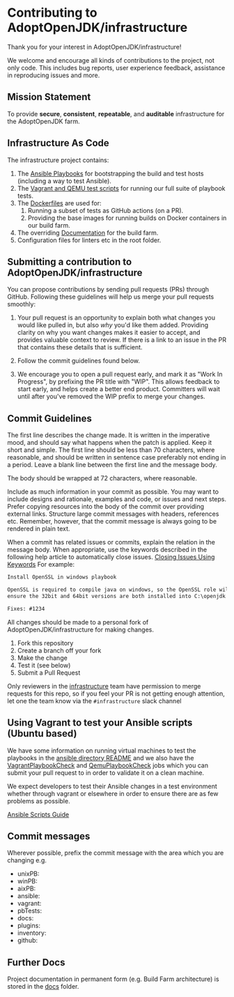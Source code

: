 # Contributing to AdoptOpenJDK/infrastructure

Thank you for your interest in AdoptOpenJDK/infrastructure!

We welcome and encourage all kinds of contributions to the project, not only
code. This includes bug reports, user experience feedback, assistance in
reproducing issues and more.

## Mission Statement

To provide **secure**, **consistent**, **repeatable**, and **auditable**
infrastructure for the AdoptOpenJDK farm.

## Infrastructure As Code

The infrastructure project contains:

1. The [Ansible Playbooks](ansible/playbooks) for bootstrapping the build and test hosts (including a way to test Ansible).
1. The [Vagrant and QEMU test scripts](ansible/pbTestScripts) for running our full suite of playbook tests.
1. The [Dockerfiles](ansible/) are used for:
   1. Running a subset of tests as GitHub actions (on a PR).
   1. Providing the base images for running builds on Docker containers in our build farm.
1. The overriding [Documentation](docs) for the build farm.
1. Configuration files for linters etc in the root folder.

## Submitting a contribution to AdoptOpenJDK/infrastructure

You can propose contributions by sending pull requests (PRs) through GitHub.
Following these guidelines will help us merge your pull requests smoothly:

1. Your pull request is an opportunity to explain both what changes you would like
   pulled in, but also _why_ you'd like them added. Providing clarity on why
   you want changes makes it easier to accept, and provides valuable context to
   review.  If there is a link to an issue in the PR that contains these details
   that is sufficient.

2. Follow the commit guidelines found below.

3. We encourage you to open a pull request early, and mark it as "Work In
   Progress", by prefixing the PR title with "WIP". This allows feedback to
   start early, and helps create a better end product. Committers will wait
   until after you've removed the WIP prefix to merge your changes.

## Commit Guidelines

The first line describes the change made. It is written in the imperative mood,
and should say what happens when the patch is applied. Keep it short and
simple. The first line should be less than 70 characters, where reasonable,
and should be written in sentence case preferably not ending in a period.
Leave a blank line between the first line and the message body.

The body should be wrapped at 72 characters, where reasonable.

Include as much information in your commit as possible. You may want to include
designs and rationale, examples and code, or issues and next steps. Prefer
copying resources into the body of the commit over providing external links.
Structure large commit messages with headers, references etc. Remember, however,
that the commit message is always going to be rendered in plain text.

When a commit has related issues or commits, explain the relation in the message
body. When appropriate, use the keywords described in the following help article
to automatically close issues.
[Closing Issues Using Keywords](https://help.github.com/articles/closing-issues-using-keywords/)
For example:

```md
Install OpenSSL in windows playbook

OpenSSL is required to compile java on windows, so the OpenSSL role will
ensure the 32bit and 64bit versions are both installed into C:\openjdk

Fixes: #1234
```

All changes should be made to a personal fork of AdoptOpenJDK/infrastructure for making changes.

1. Fork this repository
1. Create a branch off your fork
1. Make the change
1. Test it (see below)
1. Submit a Pull Request

Only reviewers in the
[infrastructure](https://github.com/orgs/AdoptOpenJDK/teams/infrastructure)
team have permission to merge requests for this repo, so if you feel your PR
is not getting enough attention, let one the team know via the
`#infrastructure` slack channel

## Using Vagrant to test your Ansible scripts (Ubuntu based)

We have some information on running virtual machines to test the playbooks
in the
[ansible directory README](ansible/README.md#running-via-vagrant-and-virtualbox)
and we also have the
[VagrantPlaybookCheck](https://ci.adoptopenjdk.net/view/Tooling/job/VagrantPlaybookCheck/)
and [QemuPlaybookCheck](https://ci.adoptopenjdk.net/view/Tooling/job/QEMUPlaybookCheck/)
jobs which you can submit your pull request to in order to validate it on a
clean machine.

We expect developers to test their Ansible changes in a test environment
whether through vagrant or elsewhere in order to ensure there are as few
problems as possible.

[Ansible Scripts Guide](ansible/README.md)

## Commit messages

Wherever possible, prefix the commit message with the area which you are changing e.g.

- unixPB:
- winPB:
- aixPB:
- ansible:
- vagrant:
- pbTests:
- docs:
- plugins:
- inventory:
- github:

## Further Docs

Project documentation in permanent form (e.g. Build Farm architecture) is stored
in the [docs](docs) folder.
